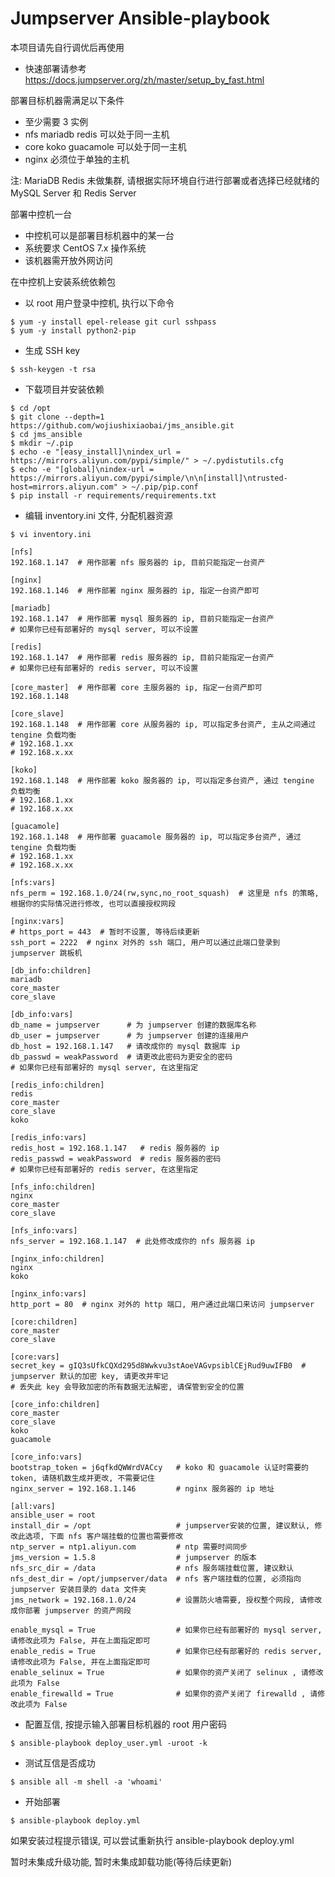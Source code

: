 # Jumpserver Ansible-playbook
本项目请先自行调优后再使用

- 快速部署请参考 https://docs.jumpserver.org/zh/master/setup_by_fast.html

部署目标机器需满足以下条件

- 至少需要 3 实例
- nfs mariadb redis 可以处于同一主机
- core koko guacamole 可以处于同一主机
- nginx 必须位于单独的主机

注: MariaDB Redis 未做集群, 请根据实际环境自行进行部署或者选择已经就绪的 MySQL Server 和 Redis Server

部署中控机一台

- 中控机可以是部署目标机器中的某一台
- 系统要求 CentOS 7.x 操作系统
- 该机器需开放外网访问

在中控机上安装系统依赖包

- 以 root 用户登录中控机, 执行以下命令

```
$ yum -y install epel-release git curl sshpass
$ yum -y install python2-pip
```

- 生成 SSH key

```
$ ssh-keygen -t rsa
```

- 下载项目并安装依赖

```
$ cd /opt
$ git clone --depth=1 https://github.com/wojiushixiaobai/jms_ansible.git
$ cd jms_ansible
$ mkdir ~/.pip
$ echo -e "[easy_install]\nindex_url = https://mirrors.aliyun.com/pypi/simple/" > ~/.pydistutils.cfg
$ echo -e "[global]\nindex-url = https://mirrors.aliyun.com/pypi/simple/\n\n[install]\ntrusted-host=mirrors.aliyun.com" > ~/.pip/pip.conf
$ pip install -r requirements/requirements.txt
```

- 编辑 inventory.ini 文件, 分配机器资源

```
$ vi inventory.ini

[nfs]
192.168.1.147  # 用作部署 nfs 服务器的 ip, 目前只能指定一台资产

[nginx]
192.168.1.146  # 用作部署 nginx 服务器的 ip, 指定一台资产即可

[mariadb]
192.168.1.147  # 用作部署 mysql 服务器的 ip, 目前只能指定一台资产
# 如果你已经有部署好的 mysql server, 可以不设置

[redis]
192.168.1.147  # 用作部署 redis 服务器的 ip, 目前只能指定一台资产
# 如果你已经有部署好的 redis server, 可以不设置

[core_master]  # 用作部署 core 主服务器的 ip, 指定一台资产即可
192.168.1.148

[core_slave]
192.168.1.148  # 用作部署 core 从服务器的 ip, 可以指定多台资产, 主从之间通过 tengine 负载均衡
# 192.168.1.xx
# 192.168.x.xx

[koko]
192.168.1.148  # 用作部署 koko 服务器的 ip, 可以指定多台资产, 通过 tengine 负载均衡
# 192.168.1.xx
# 192.168.x.xx

[guacamole]
192.168.1.148  # 用作部署 guacamole 服务器的 ip, 可以指定多台资产, 通过 tengine 负载均衡
# 192.168.1.xx
# 192.168.x.xx

[nfs:vars]
nfs_perm = 192.168.1.0/24(rw,sync,no_root_squash)  # 这里是 nfs 的策略, 根据你的实际情况进行修改, 也可以直接授权网段

[nginx:vars]
# https_port = 443  # 暂时不设置, 等待后续更新
ssh_port = 2222  # nginx 对外的 ssh 端口, 用户可以通过此端口登录到 jumpserver 跳板机

[db_info:children]
mariadb
core_master
core_slave

[db_info:vars]
db_name = jumpserver      # 为 jumpserver 创建的数据库名称
db_user = jumpserver      # 为 jumpserver 创建的连接用户
db_host = 192.168.1.147   # 请改成你的 mysql 数据库 ip
db_passwd = weakPassword  # 请更改此密码为更安全的密码
# 如果你已经有部署好的 mysql server, 在这里指定

[redis_info:children]
redis
core_master
core_slave
koko

[redis_info:vars]
redis_host = 192.168.1.147   # redis 服务器的 ip
redis_passwd = weakPassword  # redis 服务器的密码
# 如果你已经有部署好的 redis server, 在这里指定

[nfs_info:children]
nginx
core_master
core_slave

[nfs_info:vars]
nfs_server = 192.168.1.147  # 此处修改成你的 nfs 服务器 ip

[nginx_info:children]
nginx
koko

[nginx_info:vars]
http_port = 80  # nginx 对外的 http 端口, 用户通过此端口来访问 jumpserver

[core:children]
core_master
core_slave

[core:vars]
secret_key = gIQ3sUfkCQXd295d8Wwkvu3stAoeVAGvpsiblCEjRud9uwIFB0  # jumpserver 默认的加密 key, 请更改并牢记
# 丢失此 key 会导致加密的所有数据无法解密, 请保管到安全的位置

[core_info:children]
core_master
core_slave
koko
guacamole

[core_info:vars]
bootstrap_token = j6qfkdQWWrdVACcy   # koko 和 guacamole 认证时需要的 token, 请随机数生成并更改, 不需要记住
nginx_server = 192.168.1.146         # nginx 服务器的 ip 地址

[all:vars]
ansible_user = root
install_dir = /opt                   # jumpserver安装的位置, 建议默认, 修改此选项, 下面 nfs 客户端挂载的位置也需要修改
ntp_server = ntp1.aliyun.com         # ntp 需要时间同步
jms_version = 1.5.8                  # jumpserver 的版本
nfs_src_dir = /data                  # nfs 服务端挂载位置, 建议默认
nfs_dest_dir = /opt/jumpserver/data  # nfs 客户端挂载的位置, 必须指向 jumpserver 安装目录的 data 文件夹
jms_network = 192.168.1.0/24         # 设置防火墙需要, 授权整个网段, 请修改成你部署 jumpserver 的资产网段

enable_mysql = True                  # 如果你已经有部署好的 mysql server, 请修改此项为 False, 并在上面指定即可
enable_redis = True                  # 如果你已经有部署好的 redis server, 请修改此项为 False, 并在上面指定即可
enable_selinux = True                # 如果你的资产关闭了 selinux , 请修改此项为 False
enable_firewalld = True              # 如果你的资产关闭了 firewalld , 请修改此项为 False
```

- 配置互信, 按提示输入部署目标机器的 root 用户密码

```
$ ansible-playbook deploy_user.yml -uroot -k
```

- 测试互信是否成功

```
$ ansible all -m shell -a 'whoami'
```

- 开始部署

```
$ ansible-playbook deploy.yml
```

如果安装过程提示错误, 可以尝试重新执行 ansible-playbook deploy.yml

暂时未集成升级功能, 暂时未集成卸载功能(等待后续更新)
